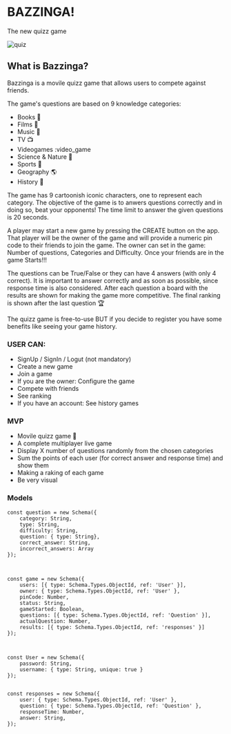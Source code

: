 
# BAZZINGA!
The new quizz game

![quiz](https://media.giphy.com/media/TfEceTuCZkd1u/giphy.gif
)

## What is Bazzinga?

Bazzinga is a movile quizz game that allows users to compete against friends. 

The game's questions are based on 9 knowledge categories: 

- Books :blue_book:
- Films :cinema:
- Music :musical_note:
- TV :tv:
- Videogames :video_game
- Science & Nature :microscope:
- Sports :football:
- Geography :earth_americas:
- History :page_with_curl:

The game has 9 cartoonish iconic characters, one to represent each category. 
The objective of the game is to anwers questions correctly and in doing so, beat your opponents! The time limit to answer the given questions is 20 seconds.

A player may start a new game by pressing the CREATE button on the app. That player will be the owner of the game and will provide a numeric pin code to their friends to join the game.
The owner can set in the game: Number of questions, Categories and Difficulty.
Once your friends are in the game Starts!!!

The questions can be True/False or they can have 4 answers (with only 4 correct).
It is important to answer correctly and as soon as possible, since response time is also considered.
After each question a board with the results are shown for making the game more competitive.
The final ranking is shown after the last question :trophy:

The quizz game is free-to-use BUT if you decide to register you have some benefits like seeing your game history.



### USER CAN:
- SignUp / SignIn / Logut (not mandatory)
- Create a new game
- Join a game
- If you are the owner: Configure the game
- Compete with friends
- See ranking
- If you have an account: See history games


### MVP
- Movile quizz game  :iphone:
- A complete multiplayer live game
- Display X number of questions randomly from the chosen categories
- Sum the points of each user (for correct answer and response time) and show them
- Making a raking of each game
- Be very visual




### Models

````
const question = new Schema({
    category: String,
    type: String,
    difficulty: String,
    question: { type: String},
    correct_answer: String,
    incorrect_answers: Array
});



const game = new Schema({
    users: [{ type: Schema.Types.ObjectId, ref: 'User' }],
    owner: { type: Schema.Types.ObjectId, ref: 'User' },
    pinCode: Number,
    status: String,
    gameStarted: Boolean,
    questions: [{ type: Schema.Types.ObjectId, ref: 'Question' }],
    actualQuestion: Number,
    results: [{ type: Schema.Types.ObjectId, ref: 'responses' }]
});



const User = new Schema({
    password: String,
    username: { type: String, unique: true }
});


const responses = new Schema({
    user: { type: Schema.Types.ObjectId, ref: 'User' },
    question: { type: Schema.Types.ObjectId, ref: 'Question' },
    responseTime: Number,
    answer: String,
});
````


